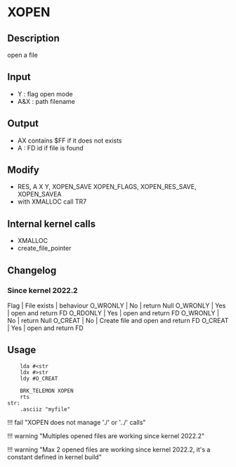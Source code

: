 # XOPEN

## Description

open a file

## Input

* Y : flag open mode
* A&X : path filename

## Output

* AX contains $FF if it does not exists
* A : FD id if file is found

## Modify

* RES, A X Y, XOPEN_SAVE XOPEN_FLAGS, XOPEN_RES_SAVE, XOPEN_SAVEA
* with XMALLOC call TR7

## Internal kernel calls

* XMALLOC
* create_file_pointer

## Changelog

### Since kernel 2022.2

Flag     | File exists | behaviour
O_WRONLY |    No       | return Null
O_WRONLY |    Yes      | open and return FD
O_RDONLY |    Yes      | open and return FD
O_WRONLY |    No       | return Null
O_CREAT  |    No       | Create file and open and return FD
O_CREAT  |    Yes      | open and return FD

## Usage

``` ca65
    lda #<str
    ldx #>str
    ldy #O_CREAT

    BRK_TELEMON XOPEN
    rts
str:
    .asciiz "myfile"
```
!!! fail "XOPEN does not manage './' or '../' calls"

!!! warning "Multiples opened files are working since kernel 2022.2"

!!! warning "Max 2 opened files are working since kernel 2022.2, it's a constant defined in kernel build"

